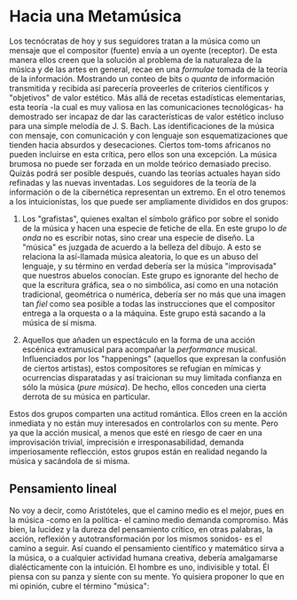 
# Hacia una Metamúsica

Los tecnócratas de hoy y sus seguidores tratan a la música como un mensaje que el compositor (fuente) envía a un oyente (receptor). De esta manera ellos creen que la solución al problema de la naturaleza de la música y de las artes en general, recae en una *formulae* tomada de la teoría de la información. Mostrando un conteo de bits o *quanta* de información transmitida y recibida así parecería proveerles de criterios científicos y "objetivos" de valor estético. Más allá de recetas estadísticas elementarias, esta teoría -la cual es muy valiosa en las comunicaciones tecnológicas- ha demostrado ser incapaz de dar las características de valor estético incluso para una simple melodía de J. S. Bach. Las identificaciones de la música con mensaje, con comunicación y con lenguaje son esquematizaciones que tienden hacia absurdos y desecaciones. Ciertos tom-toms africanos no pueden incluirse en esta crítica, pero ellos son una excepción. La música brumosa no puede ser forzada en un molde teórico demasiado preciso. Quizás podrá ser posible después, cuando las teorías actuales hayan sido refinadas y las nuevas inventadas.
Los seguidores de la teoría de la información o de la cibernética representan un extremo. En el otro tenemos a los intuicionistas, los que puede ser ampliamente divididos en dos grupos:

1. Los "grafistas", quienes exaltan el símbolo gráfico por sobre el sonido de la música y hacen una especie de fetiche de ella. En este grupo  lo *de onda* no es escribir notas, sino crear una especie de diseño. La "música" es juzgada de acuerdo a la belleza del dibujo. A esto se relaciona la así-llamada música aleatoria, lo que es un abuso del lenguaje, y su término en verdad debería ser la música "improvisada" que nuestros abuelos conocían. Este grupo es ignorante del hecho de que la escritura gráfica, sea o no simbólica, así como en una notación tradicional, geométrica o numérica, debería ser no más que una imagen tan *fiel* como sea posible a todas las instrucciones que el compositor entrega a la orquesta o a la máquina. Este grupo está sacando a la música de sí misma.

2. Aquellos que añaden un espectáculo en la forma de una acción escénica extramusical para acompañar la *performance* musical. Influenciados por los "happenings" (aquellos que expresan la confusión de ciertos artistas), estos compositores se refugian en mímicas y ocurrencias disparatadas y así traicionan su muy limitada confianza en sólo la música (*pure música*). De hecho, ellos conceden una cierta derrota de su música en particular.

Estos dos grupos comparten una actitud romántica. Ellos creen en la acción inmediata y no están muy interesados en controlarlos con su mente. Pero ya que la acción musical, a menos que esté en riesgo de caer en una improvisación trivial, imprecisión e irresponasabilidad, demanda imperiosamente reflección, estos grupos están en realidad negando la música y sacándola de si misma.

## Pensamiento lineal

No voy a decir, como Aristóteles, que el camino medio es el mejor, pues en la música -como en la política- el camino medio demanda compromiso. Más bien, la lucidez y la dureza del pensamiento crítico, en otras palabras, la acción, reflexión y autotransformación por los mismos sonidos- es el camino a seguir. Así cuando el pensamiento científico y matemático sirva a la música, o a cualquier actividad humana creativa, debería amalgamarse dialécticamente con la intuición. El hombre es uno, indivisible y total. Él piensa con su panza y siente con su mente. Yo quisiera proponer lo que en mi opinión, cubre el término "música":